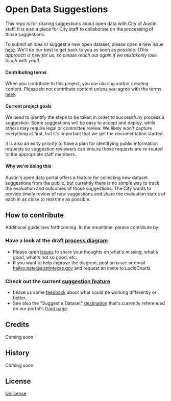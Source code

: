 # Open Data Suggestions

This repo is for sharing suggestions about open data with City of Austin staff. It is also a place for City staff to collaborate on the processing of those suggestions. 

To submit an idea or suggest a new open dataset, please open a new issue [here](https://github.com/cityofaustin/open-data-suggestions/issues/new). We'll do our best to get back to you as soon as possible. *(This approach is new for us, so please reach out again if we mistakenly lose touch with you!)*

#### Contributing terms

When you contribute to this project, you are sharing and/or creating content. Please do not contribute content unless you agree with the terms [here](https://github.com/cityofaustin/open-data-suggestions/blob/master/CONTRIBUTING.md).

#### Current project goals

We need to identify the steps to be taken in order to successfully process a suggestion. Some suggestions will be easy to accept and deploy, while others may require legal or committee review. We likely won't capture everything at first, but it's important that we get the documentation started.

It is also an early priority to have a plan for identifying public information requests so suggestion reviewers can ensure those requests are re-routed to the appropriate staff members.

#### Why we're doing this

Austin's open data portal offers a feature for collecting new dataset suggestions from the public, but currently there is no simple way to track the evaluation and outcomes of those suggestions. The City wants to provide timely review of new suggestions and share the evaluation status of each in as close to real time as possible.

## How to contribute

Additional guidelines forthcoming. In the meantime, please contribute by:

### Have a look at the draft [process diagram](https://www.lucidchart.com/invitations/accept/66c6a437-c3ab-4e6f-a05a-4bf977fa567c)
* Please open [issues](https://github.com/cityofaustin/open-data-suggestions/issues/new) to share your thoughts on what's missing, what's good, what's not so good, etc.
* If you want to help improve the diagram, post an issue or email hailey.pate@austintexas.gov and request an invite to LucidCharts

### Check out the current [suggestion feature](https://data.austintexas.gov/nominate)
* Leave us some [feedback](https://github.com/cityofaustin/open-data-suggestions/issues) about what could be working differently or better. 
* See also the "Suggest a Dataset" [destination](https://data.austintexas.gov/dataset/Request-a-Data-Set/3k53-dsif) that's currently referenced on our portal's [front page](https://data.austintexas.gov). 

## Credits

Coming soon

## History

Coming soon.

## License

[Unlicense](https://github.com/city-of-austin/open-data-suggestions/blob/master/LICENSE.md)
